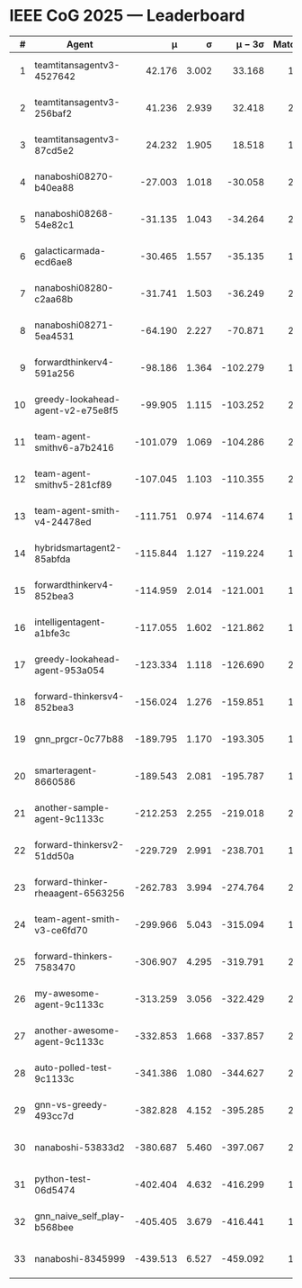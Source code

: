 # IEEE CoG 2025 — Leaderboard

| # | Agent | μ | σ | μ − 3σ | Matches | Updated |
|---:|---|---:|---:|---:|---:|---|
| 1 | teamtitansagentv3-4527642 | 42.176 | 3.002 | 33.168 | 1900 | 2025-09-01 11:09 |
| 2 | teamtitansagentv3-256baf2 | 41.236 | 2.939 | 32.418 | 2278 | 2025-09-01 11:09 |
| 3 | teamtitansagentv3-87cd5e2 | 24.232 | 1.905 | 18.518 | 1998 | 2025-09-01 11:09 |
| 4 | nanaboshi08270-b40ea88 | -27.003 | 1.018 | -30.058 | 2200 | 2025-09-01 11:09 |
| 5 | nanaboshi08268-54e82c1 | -31.135 | 1.043 | -34.264 | 2260 | 2025-09-01 11:09 |
| 6 | galacticarmada-ecd6ae8 | -30.465 | 1.557 | -35.135 | 1900 | 2025-09-01 11:09 |
| 7 | nanaboshi08280-c2aa68b | -31.741 | 1.503 | -36.249 | 2160 | 2025-09-01 11:09 |
| 8 | nanaboshi08271-5ea4531 | -64.190 | 2.227 | -70.871 | 2080 | 2025-09-01 11:09 |
| 9 | forwardthinkerv4-591a256 | -98.186 | 1.364 | -102.279 | 1630 | 2025-09-01 11:09 |
| 10 | greedy-lookahead-agent-v2-e75e8f5 | -99.905 | 1.115 | -103.252 | 2528 | 2025-09-01 11:09 |
| 11 | team-agent-smithv6-a7b2416 | -101.079 | 1.069 | -104.286 | 2340 | 2025-09-01 11:09 |
| 12 | team-agent-smithv5-281cf89 | -107.045 | 1.103 | -110.355 | 2100 | 2025-09-01 11:09 |
| 13 | team-agent-smith-v4-24478ed | -111.751 | 0.974 | -114.674 | 1960 | 2025-09-01 11:09 |
| 14 | hybridsmartagent2-85abfda | -115.844 | 1.127 | -119.224 | 1654 | 2025-09-01 11:09 |
| 15 | forwardthinkerv4-852bea3 | -114.959 | 2.014 | -121.001 | 1850 | 2025-09-01 11:09 |
| 16 | intelligentagent-a1bfe3c | -117.055 | 1.602 | -121.862 | 1934 | 2025-09-01 11:09 |
| 17 | greedy-lookahead-agent-953a054 | -123.334 | 1.118 | -126.690 | 2428 | 2025-09-01 11:09 |
| 18 | forward-thinkersv4-852bea3 | -156.024 | 1.276 | -159.851 | 1648 | 2025-09-01 11:09 |
| 19 | gnn_prgcr-0c77b88 | -189.795 | 1.170 | -193.305 | 1860 | 2025-09-01 11:09 |
| 20 | smarteragent-8660586 | -189.543 | 2.081 | -195.787 | 1824 | 2025-09-01 11:09 |
| 21 | another-sample-agent-9c1133c | -212.253 | 2.255 | -219.018 | 2280 | 2025-09-01 11:09 |
| 22 | forward-thinkersv2-51dd50a | -229.729 | 2.991 | -238.701 | 1920 | 2025-09-01 11:09 |
| 23 | forward-thinker-rheaagent-6563256 | -262.783 | 3.994 | -274.764 | 2220 | 2025-09-01 11:09 |
| 24 | team-agent-smith-v3-ce6fd70 | -299.966 | 5.043 | -315.094 | 1800 | 2025-09-01 11:09 |
| 25 | forward-thinkers-7583470 | -306.907 | 4.295 | -319.791 | 2260 | 2025-09-01 11:09 |
| 26 | my-awesome-agent-9c1133c | -313.259 | 3.056 | -322.429 | 2200 | 2025-09-01 11:09 |
| 27 | another-awesome-agent-9c1133c | -332.853 | 1.668 | -337.857 | 2300 | 2025-09-01 11:09 |
| 28 | auto-polled-test-9c1133c | -341.386 | 1.080 | -344.627 | 2360 | 2025-09-01 11:09 |
| 29 | gnn-vs-greedy-493cc7d | -382.828 | 4.152 | -395.285 | 2120 | 2025-09-01 11:09 |
| 30 | nanaboshi-53833d2 | -380.687 | 5.460 | -397.067 | 2020 | 2025-09-01 11:09 |
| 31 | python-test-06d5474 | -402.404 | 4.632 | -416.299 | 1660 | 2025-09-01 11:09 |
| 32 | gnn_naive_self_play-b568bee | -405.405 | 3.679 | -416.441 | 1260 | 2025-09-01 11:09 |
| 33 | nanaboshi-8345999 | -439.513 | 6.527 | -459.092 | 1940 | 2025-09-01 11:09 |
